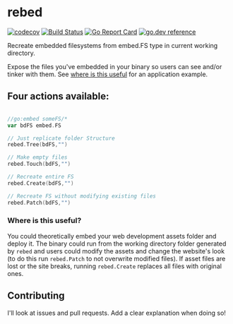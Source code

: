 # rebed
[![codecov](https://codecov.io/gh/soypat/rebed/branch/main/graph/badge.svg)](https://codecov.io/gh/soypat/rebed)
[![Build Status](https://travis-ci.org/soypat/rebed.svg?branch=main)](https://travis-ci.org/soypat/rebed)
[![Go Report Card](https://goreportcard.com/badge/github.com/soypat/rebed)](https://goreportcard.com/report/github.com/soypat/rebed)
[![go.dev reference](https://pkg.go.dev/badge/github.com/soypat/rebed)](https://pkg.go.dev/github.com/soypat/rebed)

Recreate embedded filesystems from embed.FS type in current working directory. 

Expose the files you've embedded in your binary so users can see and/or tinker with them. See [where is this useful](#where-is-this-useful) for an application example.

## Four actions available:

```go

//go:embed someFS/*
var bdFS embed.FS

// Just replicate folder Structure
rebed.Tree(bdFS,"")

// Make empty files
rebed.Touch(bdFS,"")

// Recreate entire FS
rebed.Create(bdFS,"")

// Recreate FS without modifying existing files
rebed.Patch(bdFS,"")
```

### Where is this useful?
You could theoretically embed your web development assets folder and deploy it. The binary could run from the working directory folder generated by `rebed` and users could modify the assets and change the website's look (to do this run `rebed.Patch` to not overwrite modified files). If asset files are lost or the site breaks, running `rebed.Create` replaces all files with original ones.

## Contributing
I'll look at issues and pull requests. Add a clear explanation when doing so!
